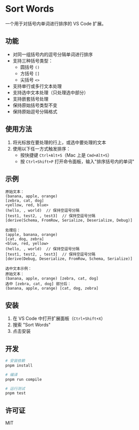 # Sort Words

一个用于对括号内单词进行排序的 VS Code 扩展。

## 功能

- 对同一组括号内的逗号分隔单词进行排序
- 支持三种括号类型：
  - 圆括号 `()`
  - 方括号 `[]`
  - 尖括号 `<>`
- 支持单行或多行文本处理
- 支持选中文本处理（只处理选中部分）
- 支持嵌套括号处理
- 保持原始括号类型不变
- 保持原始逗号分隔格式

## 使用方法

1. 将光标放在要处理的行上，或选中要处理的文本
2. 使用以下任一方式触发排序：
   - 按快捷键 `Ctrl+Alt+S`（Mac 上是 `Cmd+Alt+S`）
   - 按 `Ctrl+Shift+P` 打开命令面板，输入"排序括号内的单词"

## 示例

```text
原始文本：
(banana, apple, orange)
[zebra, cat, dog]
<yellow, red, blue>
(hello, , world)  // 保持空逗号分隔
[test1, test2, , test3]  // 保持空逗号分隔
[derive(Schema, FromRow, Serialize, Deserialize, Debug)]

处理后：
(apple, banana, orange)
[cat, dog, zebra]
<blue, red, yellow>
(hello, , world)  // 保持空逗号分隔
[test1, test2, , test3]  // 保持空逗号分隔
[derive(Debug, Deserialize, FromRow, Schema, Serialize)]

选中文本示例：
原始文本：
(banana, apple, orange) [zebra, cat, dog]
选中 [zebra, cat, dog] 部分后：
(banana, apple, orange) [cat, dog, zebra]
```

## 安装

1. 在 VS Code 中打开扩展面板（`Ctrl+Shift+X`）
2. 搜索 "Sort Words"
3. 点击安装

## 开发

```bash
# 安装依赖
pnpm install

# 编译
pnpm run compile

# 运行测试
pnpm test
```

## 许可证

MIT
